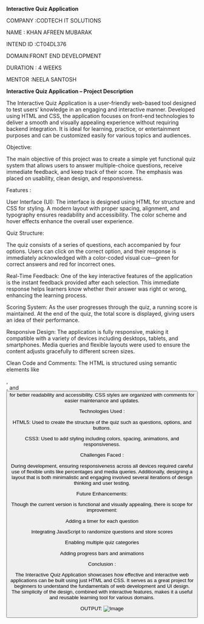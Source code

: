 **Interactive Quiz Application**

COMPANY :CODTECH IT SOLUTIONS

NAME : KHAN AFREEN MUBARAK

INTEND ID :CT04DL376

DOMAIN:FRONT END DEVELOPMENT

DURATION : 4 WEEKS

MENTOR :NEELA SANTOSH

**Interactive Quiz Application – Project Description**

The Interactive Quiz Application is a user-friendly web-based tool designed to test users’ knowledge in an engaging and interactive manner. Developed using HTML and CSS, the application focuses on front-end technologies to deliver a smooth and visually appealing experience without requiring backend integration. It is ideal for learning, practice, or entertainment purposes and can be customized easily for various topics and audiences.

Objective:

The main objective of this project was to create a simple yet functional quiz system that allows users to answer multiple-choice questions, receive immediate feedback, and keep track of their score. The emphasis was placed on usability, clean design, and responsiveness.

Features :

User Interface (UI):
The interface is designed using HTML for structure and CSS for styling. A modern layout with proper spacing, alignment, and typography ensures readability and accessibility. The color scheme and hover effects enhance the overall user experience.

Quiz Structure:

The quiz consists of a series of questions, each accompanied by four options. Users can click on the correct option, and their response is immediately acknowledged with a color-coded visual cue—green for correct answers and red for incorrect ones.

Real-Time Feedback:
One of the key interactive features of the application is the instant feedback provided after each selection. This immediate response helps learners know whether their answer was right or wrong, enhancing the learning process.

Scoring System:
As the user progresses through the quiz, a running score is maintained. At the end of the quiz, the total score is displayed, giving users an idea of their performance.

Responsive Design:
The application is fully responsive, making it compatible with a variety of devices including desktops, tablets, and smartphones. Media queries and flexible layouts were used to ensure the content adjusts gracefully to different screen sizes.

Clean Code and Comments:
The HTML is structured using semantic elements like <section>, <article>, and <button> for better readability and accessibility. CSS styles are organized with comments for easier maintenance and updates.

Technologies Used :

HTML5: Used to create the structure of the quiz such as questions, options, and buttons.

CSS3: Used to add styling including colors, spacing, animations, and responsiveness.

Challenges Faced :

During development, ensuring responsiveness across all devices required careful use of flexible units like percentages and media queries. Additionally, designing a layout that is both minimalistic and engaging involved several iterations of design thinking and user testing.

Future Enhancements:

Though the current version is functional and visually appealing, there is scope for improvement:

Adding a timer for each question

Integrating JavaScript to randomize questions and store scores

Enabling multiple quiz categories

Adding progress bars and animations

Conclusion :

The Interactive Quiz Application showcases how effective and interactive web applications can be built using just HTML and CSS. It serves as a great project for beginners to understand the fundamentals of web development and UI design. The simplicity of the design, combined with interactive features, makes it a useful and reusable learning tool for various domains.

OUTPUT:
![Image](https://github.com/user-attachments/assets/e18d9975-eb16-4b63-9a64-be3b9354b3b7)

